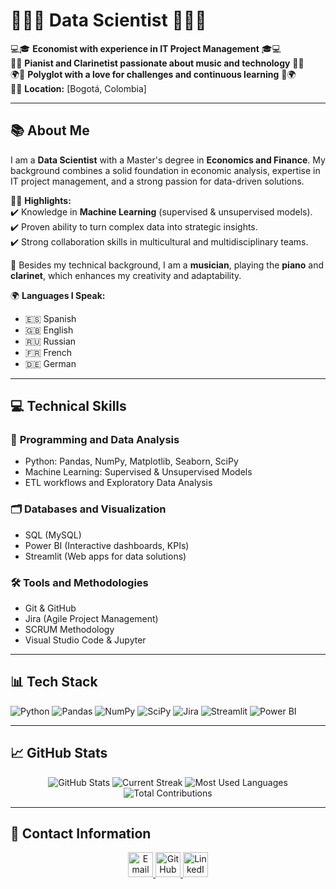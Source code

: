 # 👨‍💻🎵 **Data Scientist** 🎵👨‍💻  
💻🎓 **Economist with experience in IT Project Management** 🎓💻  
🎹🎼 **Pianist and Clarinetist passionate about music and technology** 🎼🎹  
🌍💬 **Polyglot with a love for challenges and continuous learning** 💬🌍  
📍🌆 **Location:** [Bogotá, Colombia]  

---

## 📚 **About Me**  
I am a **Data Scientist** with a Master's degree in **Economics and Finance**. My background combines a solid foundation in economic analysis, expertise in IT project management, and a strong passion for data-driven solutions.  

👨‍💻 **Highlights:**  
✔️ Knowledge in **Machine Learning** (supervised & unsupervised models).  
✔️ Proven ability to turn complex data into strategic insights.  
✔️ Strong collaboration skills in multicultural and multidisciplinary teams.  

🎵 Besides my technical background, I am a **musician**, playing the **piano** and **clarinet**, which enhances my creativity and adaptability.  

🌍 **Languages I Speak:**  
- 🇪🇸 Spanish  
- 🇬🇧 English  
- 🇷🇺 Russian  
- 🇫🇷 French  
- 🇩🇪 German  

---

## 💻 **Technical Skills**  
### 🔢 **Programming and Data Analysis**  
- Python: Pandas, NumPy, Matplotlib, Seaborn, SciPy  
- Machine Learning: Supervised & Unsupervised Models  
- ETL workflows and Exploratory Data Analysis  

### 🗂️ **Databases and Visualization**  
- SQL (MySQL)  
- Power BI (Interactive dashboards, KPIs)  
- Streamlit (Web apps for data solutions)  

### 🛠️ **Tools and Methodologies**  
- Git & GitHub  
- Jira (Agile Project Management)  
- SCRUM Methodology  
- Visual Studio Code & Jupyter  

---

## 📊 **Tech Stack**  
<p align="left">
  <img src="https://img.shields.io/badge/-Python-3776AB?logo=python&logoColor=white&style=flat-square" alt="Python" />
  <img src="https://img.shields.io/badge/-Pandas-150458?logo=pandas&logoColor=white&style=flat-square" alt="Pandas" />
  <img src="https://img.shields.io/badge/-NumPy-013243?logo=numpy&logoColor=white&style=flat-square" alt="NumPy" />
  <img src="https://img.shields.io/badge/-SciPy-8CAAE6?logo=scipy&logoColor=white&style=flat-square" alt="SciPy" />
  <img src="https://img.shields.io/badge/-Jira-0052CC?logo=jira&logoColor=white&style=flat-square" alt="Jira" />
  <img src="https://img.shields.io/badge/-Streamlit-FF4B4B?logo=streamlit&logoColor=white&style=flat-square" alt="Streamlit" />
  <img src="https://img.shields.io/badge/-Power%20BI-F2C811?logo=powerbi&logoColor=black&style=flat-square" alt="Power BI" />
</p>

---

## 📈 **GitHub Stats**  
<p align="center">
  <img src="https://github-readme-stats.vercel.app/api?username=your_username&show_icons=true&theme=radical" alt="GitHub Stats" />
  <img src="https://github-readme-streak-stats.herokuapp.com/?user=your_username&theme=radical" alt="Current Streak" />
  <img src="https://github-readme-stats.vercel.app/api/top-langs/?username=your_username&layout=compact&theme=radical" alt="Most Used Languages" />
  <img src="https://github-readme-stats.vercel.app/api?username=your_username&show_icons=true&count_private=true&hide=contribs&theme=radical" alt="Total Contributions" />
</p>

---

## 📲 **Contact Information**  
<p align="center">
  <a href="mailto:cristian1028andres@hotmail.com">
    <img src="https://img.icons8.com/ios-filled/50/000000/email.png" alt="Email" width="40" height="40"/>
  </a>
  <a href="https://github.com/Klavier12">
    <img src="https://img.icons8.com/ios-glyphs/50/000000/github.png" alt="GitHub" width="40" height="40"/>
  </a>
  <a href="https://www.linkedin.com/in/cristian-andrés-riveros-cubillos-8746a822a/">
    <img src="https://img.icons8.com/ios-filled/50/000000/linkedin.png" alt="LinkedIn" width="40" height="40"/>
  </a>
</p>
